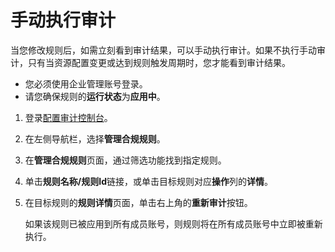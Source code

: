 # 手动执行审计

当您修改规则后，如需立刻看到审计结果，可以手动执行审计。如果不执行手动审计，只有当资源配置变更或达到规则触发周期时，您才能看到审计结果。

-   您必须使用企业管理账号登录。
-   请您确保规则的**运行状态**为**应用中**。

1.  登录[配置审计控制台](https://config.console.aliyun.com)。

2.  在左侧导航栏，选择**管理合规规则**。

3.  在**管理合规规则**页面，通过筛选功能找到指定规则。

4.  单击**规则名称/规则Id**链接，或单击目标规则对应**操作**列的**详情**。

5.  在目标规则的**规则详情**页面，单击右上角的**重新审计**按钮。

    如果该规则已被应用到所有成员账号，则规则将在所有成员账号中立即被重新执行。


